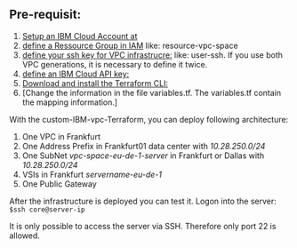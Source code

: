 
## Pre-requisit:
1. [Setup an IBM Cloud Account at](https://cloud.IBM.com/)
2. [define a Ressource Group in IAM](https://cloud.ibm.com/account/resource-groups/) like: resource-vpc-space
3. [define your ssh key for VPC infrastrucre:](https://cloud.ibm.com/vpc/compute/sshKeys/) like: user-ssh. If you use both VPC generations, it is necessary to define it twice.
4. [define an IBM Cloud API key:](https://cloud.ibm.com/iam/apikeys/)
5. [Download and install the Terraform CLI:](https://cloud.ibm.com/docs/ibm-cloud-provider-for-terraform?topic=ibm-cloud-provider-for-terraform-getting-started#tf_installation)
6. [Change the information in the file variables.tf. The variables.tf contain the mapping information.]

With the custom-IBM-vpc-Terraform, you can deploy following architecture:
1. One VPC in Frankfurt
2. One Address Prefix in Frankfurt01 data center with *10.28.250.0/24*
3. One SubNet 	*vpc-space-eu-de-1-server*  in Frankfurt or Dallas with *10.28.250.0/24*
4. VSIs in Frankfurt  	*servername-eu-de-1*
5. One Public Gateway

After the infrastructure is deployed you can test it. Logon into the server: ``$ssh core@server-ip``

It is only possible to access the server via SSH. Therefore only port 22 is allowed.
